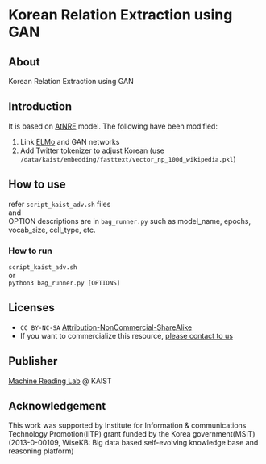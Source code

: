 # Korean Relation Extraction using GAN

## About
Korean Relation Extraction using GAN

## Introduction
It is based on [AtNRE](https://github.com/jxwuyi/AtNRE) model. 
The following have been modified:
1) Link [ELMo](https://github.com/allenai/bilm-tf) and GAN networks
2) Add Twitter tokenizer to adjust Korean (use `/data/kaist/embedding/fasttext/vector_np_100d_wikipedia.pkl`)

## How to use
refer `script_kaist_adv.sh` files
<br>and<br>
OPTION descriptions are in `bag_runner.py` such as model_name, epochs, vocab_size, cell_type, etc.

### How to run
`script_kaist_adv.sh`
<br>or<br>
`python3 bag_runner.py [OPTIONS]`

## Licenses
* `CC BY-NC-SA` [Attribution-NonCommercial-ShareAlike](https://creativecommons.org/licenses/by-nc-sa/2.0/)
* If you want to commercialize this resource, [please contact to us](http://mrlab.kaist.ac.kr/contact)

## Publisher
[Machine Reading Lab](http://mrlab.kaist.ac.kr/) @ KAIST

## Acknowledgement
This work was supported by Institute for Information & communications Technology Promotion(IITP) grant funded by the Korea government(MSIT) (2013-0-00109, WiseKB: Big data based self-evolving knowledge base and reasoning platform)
